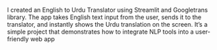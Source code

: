 I created an English to Urdu Translator using Streamlit and Googletrans library. The app takes English text input from the user, sends it to the translator, and instantly shows the Urdu translation on the screen. It’s a simple project that demonstrates how to integrate NLP tools into a user-friendly web app
